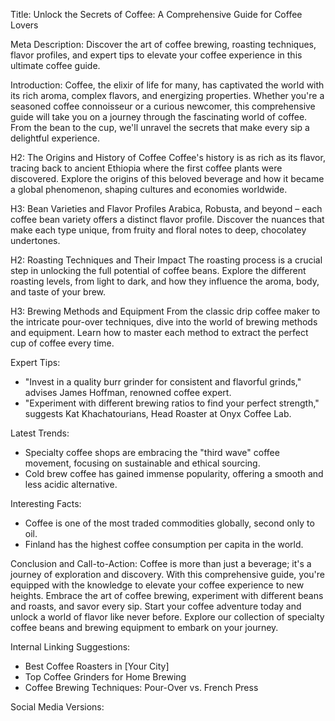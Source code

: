 Title: Unlock the Secrets of Coffee: A Comprehensive Guide for Coffee Lovers

Meta Description: Discover the art of coffee brewing, roasting techniques, flavor profiles, and expert tips to elevate your coffee experience in this ultimate coffee guide.

Introduction:
Coffee, the elixir of life for many, has captivated the world with its rich aroma, complex flavors, and energizing properties. Whether you're a seasoned coffee connoisseur or a curious newcomer, this comprehensive guide will take you on a journey through the fascinating world of coffee. From the bean to the cup, we'll unravel the secrets that make every sip a delightful experience.

H2: The Origins and History of Coffee
Coffee's history is as rich as its flavor, tracing back to ancient Ethiopia where the first coffee plants were discovered. Explore the origins of this beloved beverage and how it became a global phenomenon, shaping cultures and economies worldwide.

H3: Bean Varieties and Flavor Profiles
Arabica, Robusta, and beyond – each coffee bean variety offers a distinct flavor profile. Discover the nuances that make each type unique, from fruity and floral notes to deep, chocolatey undertones.

H2: Roasting Techniques and Their Impact
The roasting process is a crucial step in unlocking the full potential of coffee beans. Explore the different roasting levels, from light to dark, and how they influence the aroma, body, and taste of your brew.

H3: Brewing Methods and Equipment
From the classic drip coffee maker to the intricate pour-over techniques, dive into the world of brewing methods and equipment. Learn how to master each method to extract the perfect cup of coffee every time.

Expert Tips:
- "Invest in a quality burr grinder for consistent and flavorful grinds," advises James Hoffman, renowned coffee expert.
- "Experiment with different brewing ratios to find your perfect strength," suggests Kat Khachatourians, Head Roaster at Onyx Coffee Lab.

Latest Trends:
- Specialty coffee shops are embracing the "third wave" coffee movement, focusing on sustainable and ethical sourcing.
- Cold brew coffee has gained immense popularity, offering a smooth and less acidic alternative.

Interesting Facts:
- Coffee is one of the most traded commodities globally, second only to oil.
- Finland has the highest coffee consumption per capita in the world.

Conclusion and Call-to-Action:
Coffee is more than just a beverage; it's a journey of exploration and discovery. With this comprehensive guide, you're equipped with the knowledge to elevate your coffee experience to new heights. Embrace the art of coffee brewing, experiment with different beans and roasts, and savor every sip. Start your coffee adventure today and unlock a world of flavor like never before. Explore our collection of specialty coffee beans and brewing equipment to embark on your journey.

Internal Linking Suggestions:
- Best Coffee Roasters in [Your City]
- Top Coffee Grinders for Home Brewing
- Coffee Brewing Techniques: Pour-Over vs. French Press

Social Media Versions: